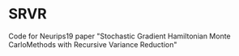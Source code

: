 # SRVR
Code for Neurips19 paper "Stochastic Gradient Hamiltonian Monte CarloMethods with Recursive Variance Reduction"
